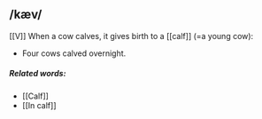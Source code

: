 ## /kæv/ 
[[V]]
When a cow calves, it gives birth to a [[calf]] (=a young cow):

- Four cows calved overnight.


##### Related words:
- [[Calf]]
- [[In calf]]